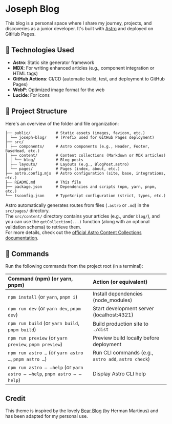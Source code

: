 # Joseph Blog

This blog is a personal space where I share my journey, projects, and discoveries as a junior developer. It's built with [Astro](https://astro.build) and deployed on GitHub Pages.

## 🧩 Technologies Used

- **Astro**: Static site generator framework
- **MDX**: For writing enhanced articles (e.g., component integration or HTML tags)
- **GitHub Actions**: CI/CD (automatic build, test, and deployment to GitHub Pages)
- **WebP**: Optimized image format for the web
- **Lucide**: For icons

## 📂 Project Structure

Here's an overview of the folder and file organization:

```text
├── public/           # Static assets (images, favicon, etc.)
│ └── joseph-blog/    # (Prefix used for GitHub Pages deployment)
├── src/
│ ├── components/     # Astro components (e.g., Header, Footer, BaseHead, etc.)
│ ├── content/        # Content collections (Markdown or MDX articles)
│ │ └── blog/         # Blog posts
│ ├── layouts/        # Layouts (e.g., BlogPost.astro)
│ └── pages/          # Pages (index, about, etc.)
├── astro.config.mjs  # Astro configuration (site, base, integrations, etc.)
├── README.md         # This file
├── package.json      # Dependencies and scripts (npm, yarn, pnpm, etc.)
└── tsconfig.json     # TypeScript configuration (strict, types, etc.)
```

Astro automatically generates routes from files (`.astro` or `.md`) in the `src/pages/` directory.  
The `src/content/` directory contains your articles (e.g., under `blog/`), and you can use the `getCollection(...)` function (along with an optional validation schema) to retrieve them.  
For more details, check out the [official Astro Content Collections documentation](https://docs.astro.build/en/guides/content-collections/).

## 🧞 Commands

Run the following commands from the project root (in a terminal):

| Command (npm) (or yarn, pnpm) | Action (or equivalent) |
|:-------------------------------|:----------------------|
| `npm install` (or `yarn`, `pnpm i`) | Install dependencies (node_modules) |
| `npm run dev` (or `yarn dev`, `pnpm dev`) | Start development server (localhost:4321) |
| `npm run build` (or `yarn build`, `pnpm build`) | Build production site to `./dist` |
| `npm run preview` (or `yarn preview`, `pnpm preview`) | Preview build locally before deployment |
| `npm run astro …` (or `yarn astro …`, `pnpm astro …`) | Run CLI commands (e.g., `astro add`, `astro check`) |
| `npm run astro – –help` (or `yarn astro – –help`, `pnpm astro – –help`) | Display Astro CLI help |

## Credit

This theme is inspired by the lovely [Bear Blog](https://github.com/HermanMartinus/bearblog/) (by Herman Martinus) and has been adapted for my personal use.
